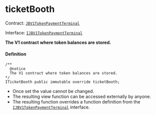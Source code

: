 # ticketBooth

Contract: [`JBV1TokenPaymentTerminal`](/v4/deprecated/v2/contracts/or-payment-terminals/jbv1tokenpaymentterminal/README.md)​‌

Interface: [`IJBV1TokenPaymentTerminal`](/v4/deprecated/v2/interfaces/ijbv1tokenpaymentterminal.md)

**The V1 contract where token balances are stored.**

#### Definition

```
/**
  @notice
  The V1 contract where token balances are stored.
*/
ITicketBooth public immutable override ticketBooth;
```

* Once set the value cannot be changed.
* The resulting view function can be accessed externally by anyone.
* The resulting function overrides a function definition from the [`IJBV1TokenPaymentTerminal`](/v4/deprecated/v2/interfaces/ijbv1tokenpaymentterminal.md) interface.